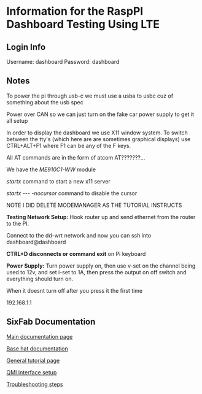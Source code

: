 # Information for the RaspPI Dashboard Testing Using LTE

## Login Info

Username: dashboard
Password: dashboard

## Notes

To power the pi through usb-c we must use a usba to usbc cuz of something about
the usb spec

Power over CAN so we can just turn on the fake car power supply to get
it all setup

In order to display the dashboard we use X11 window system. To switch
between the tty's (which here are are sometimes graphical displays) use
CTRL+ALT+F1 where F1 can be any of the F keys.

All AT commands are in the form of atcom AT???????\...

We have the *ME910C1-WW* module

*startx* command to start a new x11 server

*startx --- -nocursor* command to disable the cursor

NOTE I DID DELETE MODEMANAGER AS THE TUTORIAL INSTRUCTS

**Testing Network Setup:** Hook router up and send ethernet from the
router to the PI.

Connect to the dd-wrt network and now you can ssh into
dashboard@dashboard

**CTRL+D disconnects or command exit** on Pi keyboard

**Power Supply:** Turn power supply on, then use v-set on the channel
being used to 12v, and set i-set to 1A, then press the output on off
switch and everything should turn on.

When it doesnt turn off after you press it the first time

192.168.1.1

## SixFab Documentation

[Main documentation page](https://docs.sixfab.com/page/cellular-internet-connection-in-ecm-mode)

[Base hat documentation](https://docs.sixfab.com/docs/getting-started-with-base-hat-and-telit-le910c1-module)

[General tutorial page](https://docs.sixfab.com/page/tutorials)

[QMI interface setup](https://docs.sixfab.com/page/setting-up-a-data-connection-over-qmi-interface-using-libqmi)

[Troubleshooting steps](https://docs.sixfab.com/docs/raspberry-pi-3g-4g-lte-base-hat-troubleshooting)
